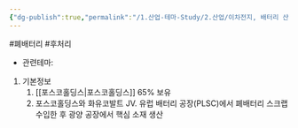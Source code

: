 ```yaml
---
{"dg-publish":true,"permalink":"/1.산업-테마-Study/2.산업/이차전지, 배터리 산업/2.폐배터리/종목/포스코에이치와이클린메탈/","created":"2024-11-20T21:02:27.641+09:00","updated":"2025-06-03T20:07:21.456+09:00"}
---
```


#폐배터리 #후처리 


- 관련테마: 


1. 기본정보
	1. [[포스코홀딩스\|포스코홀딩스]] 65% 보유
	2. 포스코홀딩스와 화유코발트 JV. 유럽 배터리 공장(PLSC)에서 폐배터리 스크랩 수입한 후 광양 공장에서 핵심 소재 생산
